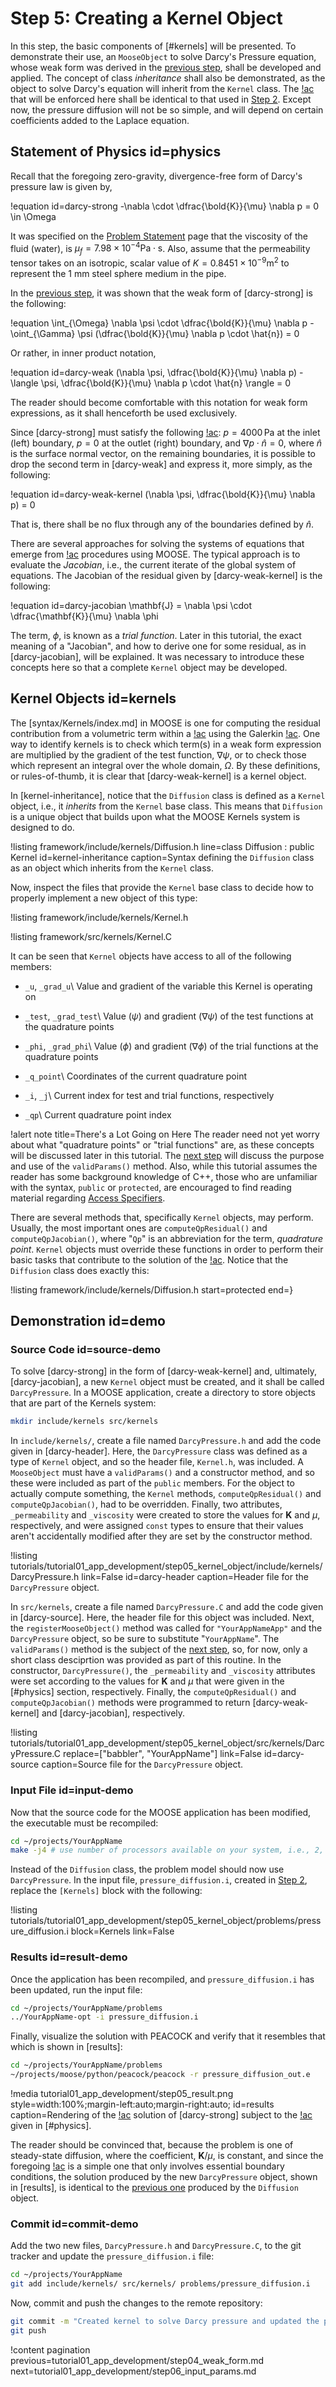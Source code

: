 # Step 5: Creating a Kernel Object

In this step, the basic components of [#kernels] will be presented. To demonstrate their use, an `MooseObject` to solve Darcy's Pressure equation, whose weak form was derived in the [previous step](tutorial01_app_development/step04_weak_form.md#demo), shall be developed and applied. The concept of class *inheritance* shall also be demonstrated, as the object to solve Darcy's equation will inherit from the `Kernel` class. The [!ac](BVP) that will be enforced here shall be identical to that used in [Step 2](tutorial01_app_development/step02_input_file.md#physics). Except now, the pressure diffusion will not be so simple, and will depend on certain coefficients added to the Laplace equation.

## Statement of Physics id=physics

Recall that the foregoing zero-gravity, divergence-free form of Darcy's pressure law is given by,

!equation id=darcy-strong
-\nabla \cdot \dfrac{\bold{K}}{\mu} \nabla p = 0 \in \Omega

It was specified on the [Problem Statement](tutorial01_app_development/problem_statement.md#mats) page that the viscosity of the fluid (water), is $\mu_{f} = 7.98 \times 10^{-4} \textrm{Pa} \cdot \textrm{s}$. Also, assume that the permeability tensor takes on an isotropic, scalar value of $K = 0.8451 \times 10^{-9} \textrm{m}^{2}$ to represent the 1 mm steel sphere medium in the pipe<!--This should also be given in the problem statement, so long as it remains constant throughout the tutorial-->.

In the [previous step](tutorial01_app_development/step04_weak_form.md#demo), it was shown that the weak form of [darcy-strong] is the following:

!equation
\int_{\Omega} \nabla \psi \cdot \dfrac{\bold{K}}{\mu} \nabla p - \oint_{\Gamma} \psi (\dfrac{\bold{K}}{\mu} \nabla p \cdot \hat{n}) = 0

Or rather, in inner product notation,

!equation id=darcy-weak
(\nabla \psi, \dfrac{\bold{K}}{\mu} \nabla p) - \langle \psi, \dfrac{\bold{K}}{\mu} \nabla p \cdot \hat{n} \rangle = 0

The reader should become comfortable with this notation for weak form expressions, as it shall henceforth be used exclusively.

Since [darcy-strong] must satisfy the following [!ac](BVP): $p = 4000 \, \textrm{Pa}$ at the inlet (left) boundary, $p = 0$ at the outlet (right) boundary, and $\nabla p \cdot \hat{n} = 0$, where $\hat{n}$ is the surface normal vector, on the remaining boundaries, it is possible to drop the second term in [darcy-weak] and express it, more simply, as the following:

!equation id=darcy-weak-kernel
(\nabla \psi, \dfrac{\bold{K}}{\mu} \nabla p) = 0

That is, there shall be no flux through any of the boundaries defined by $\hat{n}$.

There are several approaches for solving the systems of equations that emerge from [!ac](FEM) procedures using MOOSE. The typical approach is to evaluate the *Jacobian*, i.e., the current iterate of the global system of equations. The Jacobian of the residual given by [darcy-weak-kernel] is the following:

!equation id=darcy-jacobian
\mathbf{J} = \nabla \psi \cdot \dfrac{\mathbf{K}}{\mu} \nabla \phi

The term, $\phi$, is known as a *trial function*. Later in this tutorial<!--provide specific link when one becomes available-->, the exact meaning of a "Jacobian", and how to derive one for some residual, as in [darcy-jacobian], will be explained. It was necessary to introduce these concepts here so that a complete `Kernel` object may be developed.

## Kernel Objects id=kernels

The [syntax/Kernels/index.md] in MOOSE is one for computing the residual contribution from a volumetric term within a [!ac](PDE) using the Galerkin [!ac](FEM). One way to identify kernels is to check which term(s) in a weak form expression are multiplied by the gradient of the test function, $\nabla \psi$, or to check those which represent an integral over the whole domain, $\Omega$. By these definitions, or rules-of-thumb, it is clear that [darcy-weak-kernel] is a kernel object.

In [kernel-inheritance], notice that the `Diffusion` class is defined as a `Kernel` object, i.e., it *inherits* from the `Kernel` base class. This means that `Diffusion` is a unique object that builds upon what the MOOSE Kernels system is designed to do.

!listing framework/include/kernels/Diffusion.h
         line=class Diffusion : public Kernel
         id=kernel-inheritance
         caption=Syntax defining the `Diffusion` class as an object which inherits from the `Kernel` class.

Now, inspect the files that provide the `Kernel` base class to decide how to properly implement a new object of this type:

!listing framework/include/kernels/Kernel.h

!listing framework/src/kernels/Kernel.C

It can be seen that `Kernel` objects have access to all of the following members:

- `_u`, `_grad_u`\\
  Value and gradient of the variable this Kernel is operating on



- `_test`, `_grad_test`\\
  Value ($\psi$) and gradient ($\nabla \psi$) of the test functions at the quadrature points



- `_phi`, `_grad_phi`\\
  Value ($\phi$) and gradient ($\nabla \phi$) of the trial functions at the quadrature points



- `_q_point`\\
  Coordinates of the current quadrature point



- `_i`, `_j`\\
  Current index for test and trial functions, respectively



- `_qp`\\
  Current quadrature point index

!alert note title=There's a Lot Going on Here
The reader need not yet worry about what "quadrature points" or "trial functions" are, as these concepts will be discussed later in this tutorial<!--provide a specific hyperlink here once one exists-->. The [next step](tutorial01_app_development/step06_input_params.md) will discuss the purpose and use of the `validParams()` method. Also, while this tutorial assumes the reader has some background knowledge of C++, those who are unfamiliar with the syntax, `public` or `protected`, are encouraged to find reading material regarding [Access Specifiers](https://www.w3schools.com/cpp/cpp_access_specifiers.asp)<!--provide a link to our own in-house docs on access specifiers if we have any-->.

There are several methods that, specifically `Kernel` objects, may perform. Usually, the most important ones are `computeQpResidual()` and `computeQpJacobian()`, where "`Qp`" is an abbreviation for the term, *quadrature point*. `Kernel` objects must override these functions in order to perform their basic tasks that contribute to the solution of the [!ac](PDE). Notice that the `Diffusion` class does exactly this:

!listing framework/include/kernels/Diffusion.h
         start=protected
         end=}

## Demonstration id=demo

### Source Code id=source-demo

To solve [darcy-strong] in the form of [darcy-weak-kernel] and, ultimately, [darcy-jacobian], a new `Kernel` object must be created, and it shall be called `DarcyPressure`. In a MOOSE application, create a directory to store objects that are part of the Kernels system:

```bash
mkdir include/kernels src/kernels
```

In `include/kernels/`, create a file named `DarcyPressure.h` and add the code given in [darcy-header]. Here, the `DarcyPressure` class was defined as a type of `Kernel` object, and so the header file, `Kernel.h`, was included. A `MooseObject` must have a `validParams()` and a constructor method, and so these were included as part of the `public` members. For the object to actually compute something, the `Kernel` methods, `computeQpResidual()` and `computeQpJacobian()`, had to be overridden. Finally, two attributes, `_permeability` and `_viscosity` were created to store the values for $\mathbf{K}$ and $\mu$, respectively, and were assigned `const` types to ensure that their values aren't accidentally modified after they are set by the constructor method.

!listing tutorials/tutorial01_app_development/step05_kernel_object/include/kernels/DarcyPressure.h
         link=False
         id=darcy-header
         caption=Header file for the `DarcyPressure` object.

In `src/kernels`, create a file named `DarcyPressure.C` and add the code given in [darcy-source].
Here, the header file for this object was included. Next, the `registerMooseObject()` method was called for `"YourAppNameApp"` and the `DarcyPressure` object, so be sure to substitute "`YourAppName`". The `validParams()` method is the subject of the [next step](tutorial01_app_development/step06_input_params.md), so, for now, only a short class desciprtion was provided as part of this routine. In the constructor, `DarcyPressure()`, the `_permeability` and `_viscosity` attributes were set according to the values for $\mathbf{K}$ and $\mu$ that were given in the [#physics] section, respectively. Finally, the `computeQpResidual()` and `computeQpJacobian()` methods were programmed to return [darcy-weak-kernel] and [darcy-jacobian], respectively.

!listing tutorials/tutorial01_app_development/step05_kernel_object/src/kernels/DarcyPressure.C
         replace=["babbler", "YourAppName"]
         link=False
         id=darcy-source
         caption=Source file for the `DarcyPressure` object.

### Input File id=input-demo

Now that the source code for the MOOSE application has been modified, the executable must be recompiled:

```bash
cd ~/projects/YourAppName
make -j4 # use number of processors available on your system, i.e., 2, 4, ..., 12, or <N_procs>
```

Instead of the `Diffusion` class, the problem model should now use `DarcyPressure`. In the input file, `pressure_diffusion.i`, created in [Step 2](tutorial01_app_development/step02_input_file.md#input-demo), replace the `[Kernels]` block with the following:

!listing tutorials/tutorial01_app_development/step05_kernel_object/problems/pressure_diffusion.i
         block=Kernels
         link=False

### Results id=result-demo

Once the application has been recompiled, and `pressure_diffusion.i` has been updated, run the input file:

```bash
cd ~/projects/YourAppName/problems
../YourAppName-opt -i pressure_diffusion.i
```

Finally, visualize the solution with PEACOCK and verify that it resembles that which is shown in [results]:

```bash
cd ~/projects/YourAppName/problems
~/projects/moose/python/peacock/peacock -r pressure_diffusion_out.e
```

!media tutorial01_app_development/step05_result.png
       style=width:100%;margin-left:auto;margin-right:auto;
       id=results
       caption=Rendering of the [!ac](FEM) solution of [darcy-strong] subject to the [!ac](BVP) given in [#physics].

The reader should be convinced that, because the problem is one of steady-state diffusion, where the coefficient, $\mathbf{K} / \mu$, is constant, and since the foregoing [!ac](BVP) is a simple one that only involves essential boundary conditions,
the solution produced by the new `DarcyPressure` object, shown in [results],
is identical to the [previous one](tutorial01_app_development/step02_input_file.md#results) produced by the `Diffusion` object.

### Commit id=commit-demo

Add the two new files, `DarcyPressure.h` and `DarcyPressure.C`, to the git tracker and update the `pressure_diffusion.i` file:

```bash
cd ~/projects/YourAppName
git add include/kernels/ src/kernels/ problems/pressure_diffusion.i
```

Now, commit and push the changes to the remote repository:

```bash
git commit -m "Created kernel to solve Darcy pressure and updated the problem input file"
git push
```

!content pagination previous=tutorial01_app_development/step04_weak_form.md
                    next=tutorial01_app_development/step06_input_params.md
